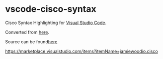 # vscode-cisco-syntax

Cisco Syntax Highlighting for [Visual Studio Code](https://code.visualstudio.com/).

Converted from [here](https://github.com/tunnelsup/sublime-cisco-syntax).

Source can be found[here](https://github.com/woodjamie/vscode-cisco-syntax)

https://marketplace.visualstudio.com/items?itemName=jamiewoodio.cisco
